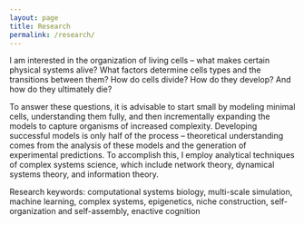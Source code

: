 ```yaml
---
layout: page
title: Research
permalink: /research/
---
```


I am interested in the organization of living cells – what makes certain physical systems alive? What factors determine cells types and the transitions between them? How do cells divide? How do they develop? And how do they ultimately die? 

To answer these questions, it is advisable to start small by modeling minimal cells, understanding them fully, and then incrementally expanding the models to capture organisms of increased complexity. Developing successful models is only half of the process – theoretical understanding comes from the analysis of these models and the generation of experimental predictions. To accomplish this, I employ analytical techniques of complex systems science, which include network theory, dynamical systems theory, and information theory.

Research keywords: computational systems biology, multi-scale simulation, machine learning, complex systems, epigenetics, niche construction, self-organization and self-assembly, enactive cognition